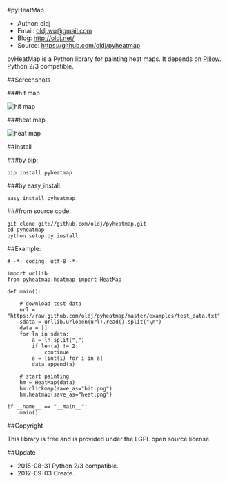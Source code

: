 #pyHeatMap

 * Author: oldj
 * Email: oldj.wu@gmail.com
 * Blog: http://oldj.net/
 * Source: https://github.com/oldj/pyheatmap


pyHeatMap is a Python library for painting heat maps. It depends on [Pillow](https://python-pillow.github.io/).
Python 2/3 compatible.


##Screenshots

###hit map

![hit map](https://raw.github.com/oldj/pyheatmap/master/examples/hit.png)

###heat map

![heat map](https://raw.github.com/oldj/pyheatmap/master/examples/heat.png)


##Install

###by pip:

    pip install pyheatmap

###by easy_install:

    easy_install pyheatmap


###from source code:

    git clone git://github.com/oldj/pyheatmap.git
    cd pyheatmap
    python setup.py install


##Example:

    # -*- coding: utf-8 -*-

    import urllib
    from pyheatmap.heatmap import HeatMap

    def main():

        # download test data
        url = "https://raw.github.com/oldj/pyheatmap/master/examples/test_data.txt"
        sdata = urllib.urlopen(url).read().split("\n")
        data = []
        for ln in sdata:
            a = ln.split(",")
            if len(a) != 2:
                continue
            a = [int(i) for i in a]
            data.append(a)

        # start painting
        hm = HeatMap(data)
        hm.clickmap(save_as="hit.png")
        hm.heatmap(save_as="heat.png")

    if __name__ == "__main__":
        main()


##Copyright

 This library is free and is provided under the LGPL open source license.


##Update

 - 2015-08-31 Python 2/3 compatible.
 - 2012-09-03 Create.




